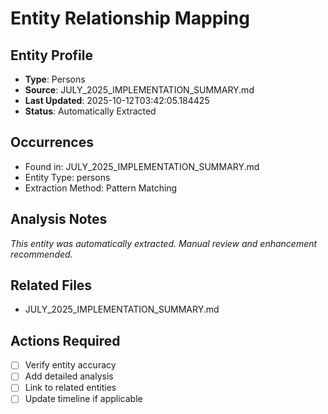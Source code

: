 # Entity Relationship Mapping

## Entity Profile
- **Type**: Persons
- **Source**: JULY_2025_IMPLEMENTATION_SUMMARY.md
- **Last Updated**: 2025-10-12T03:42:05.184425
- **Status**: Automatically Extracted

## Occurrences
- Found in: JULY_2025_IMPLEMENTATION_SUMMARY.md
- Entity Type: persons
- Extraction Method: Pattern Matching

## Analysis Notes
*This entity was automatically extracted. Manual review and enhancement recommended.*

## Related Files
- JULY_2025_IMPLEMENTATION_SUMMARY.md

## Actions Required
- [ ] Verify entity accuracy
- [ ] Add detailed analysis
- [ ] Link to related entities
- [ ] Update timeline if applicable
